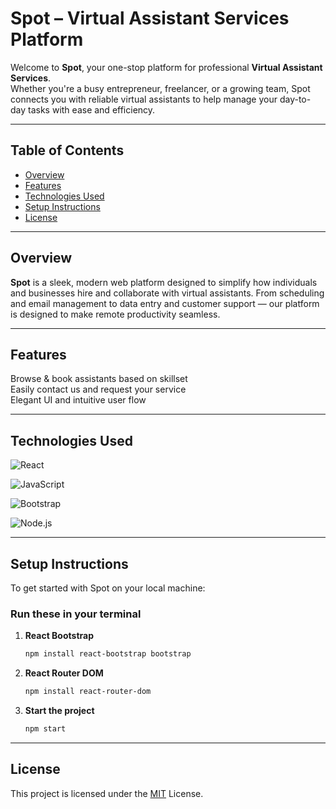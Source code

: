 # Spot – Virtual Assistant Services Platform

Welcome to **Spot**, your one-stop platform for professional **Virtual Assistant Services**.  
Whether you're a busy entrepreneur, freelancer, or a growing team, Spot connects you with reliable virtual assistants to help manage your day-to-day tasks with ease and efficiency.

---

## Table of Contents

- [ Overview](#-overview)  
- [ Features](#-features)  
- [ Technologies Used](#-technologies-used)  
- [ Setup Instructions](#️-setup-instructions)  
- [ License](#-license)

---

## Overview

**Spot** is a sleek, modern web platform designed to simplify how individuals and businesses hire and collaborate with virtual assistants. From scheduling and email management to data entry and customer support — our platform is designed to make remote productivity seamless.

---

## Features
 
Browse & book assistants based on skillset  
Easily contact us and request your service    
Elegant UI and intuitive user flow  

---

## Technologies Used

![React](https://img.shields.io/badge/-React-61DAFB?style=for-the-badge&logo=react&logoColor=black)

![JavaScript](https://img.shields.io/badge/-JavaScript-F7DF1E?style=for-the-badge&logo=javascript&logoColor=black)

![Bootstrap](https://img.shields.io/badge/-Bootstrap-7952B3?style=for-the-badge&logo=bootstrap&logoColor=white)

![Node.js](https://img.shields.io/badge/-Node.js-339933?style=for-the-badge&logo=node.js&logoColor=white)

---

## Setup Instructions

To get started with Spot on your local machine:

### Run these in your terminal

1. **React Bootstrap**  
    ```bash
    npm install react-bootstrap bootstrap
    ```

2. **React Router DOM**  
    ```bash
    npm install react-router-dom
    ```
3. **Start the project**
    ```bash
    npm start
    ```

---

## License

This project is licensed under the [MIT](https://choosealicense.com/licenses/mit/) License. 

